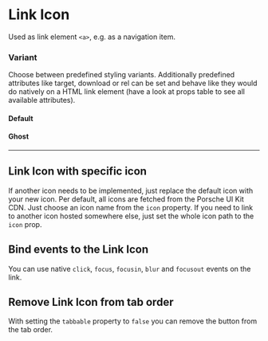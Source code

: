 # Link Icon

Used as link element `<a>`, e.g. as a navigation item.

### Variant

Choose between predefined styling variants. Additionally predefined attributes like target, download or rel can be set and behave like they would do natively on a HTML link element (have a look at props table to see all available attributes).

#### Default
<Playground :themeable="true" :childElementLayout="{spacing: 'inline'}">
  <template v-slot={theme}>
    <p-link-icon href="https://ui.porsche.com/" :theme="theme" />
  </template>
</Playground>

#### Ghost
<Playground :themeable="true" :childElementLayout="{spacing: 'inline'}">
  <template v-slot={theme}>
    <p-link-icon href="https://ui.porsche.com/" :theme="theme" variant="ghost" />
  </template>
</Playground>

---

## Link Icon with specific icon

If another icon needs to be implemented, just replace the default icon with your new icon. Per default, all icons are fetched from the Porsche UI Kit CDN. Just choose an icon name from the `icon` property. If you need to link to another icon hosted somewhere else, just set the whole icon path to the `icon` prop.

<Playground :themeable="true" :childElementLayout="{spacing: 'inline'}">
  <template v-slot={theme}>
    <p-link-icon href="https://ui.porsche.com/" icon="phone" :theme="theme" />
    <p-link-icon href="https://ui.porsche.com/" :icon="require(`@/assets/web/icon-custom-kaixin.svg`)" :theme="theme" />
  </template>
</Playground>

## Bind events to the Link Icon
You can use native `click`, `focus`, `focusin`, `blur` and `focusout` events on the link.

<Playground :themeable="true" :childElementLayout="{spacing: 'inline'}">
  <template v-slot={theme}>
    <p-link-icon
        onclick="alert('click')"
        onfocus="console.log('focus')"
        onfocusin="console.log('focusin')"
        onblur="console.log('blur')"
        onfocusout="console.log('focusout')"
        :theme="theme"
    />
  </template>
</Playground>

## Remove Link Icon from tab order
With setting the `tabbable` property to `false` you can remove the button from the tab order.

<Playground :themeable="true" :childElementLayout="{spacing: 'inline'}">
  <template v-slot={theme}>
    <p-link-icon tabbable="true" :theme="theme" />
    <p-link-icon tabbable="false" :theme="theme" />
  </template>
</Playground>